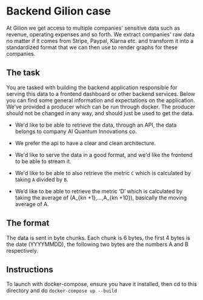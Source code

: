 # Backend Gilion case

At Gilion we get access to multiple companies' sensitive data such as revenue, operating expenses and so forth. We extract companies' raw data no matter if it comes from Stripe, Paypal, Klarna etc. and transform it into a standardized format that we can then use to render graphs for these companies.

## The task

You are tasked with building the backend application responsible for serving this data to a frontend dashboard or other backend services. Below you can find some general information and expectations on the application.
We’ve provided a producer which can be run through docker. The producer should not be changed in any way, and should just be used to get the data.


- We'd like to be able to retrieve the data, through an API, the data belongs to company AI Quantum Innovations co.

- We prefer the api to have a clear and clean architecture.

- We'd like to serve the data in a good format, and we'd like the frontend to be able to stream it.

- We'd like to be able to also retrieve the metric `C` which is calculated by taking `A` divided by `B`.

- We’d like to be able to retrieve the metric ‘D’ which is calculated by taking the average of (A_{kn +1},…,A_{kn +10}), basically the moving average of A.



## The format
The data is sent in byte chunks. Each chunk is 6 bytes, the first 4 bytes is the date (YYYYMMDD), the following two bytes are the numbers A and B respectively.

## Instructions
To launch with docker-compose, ensure you have it installed, then cd to this directory and do `docker-compose up --build`
